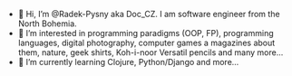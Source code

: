 - 👋 Hi, I’m @Radek-Pysny aka Doc_CZ. I am software engineer from the North Bohemia.
- 👀 I’m interested in programming paradigms (OOP, FP), programming languages, digital photography, computer games a magazines about them, nature, geek shirts, Koh-i-noor Versatil pencils and many more...
- 🌱 I’m currently learning Clojure, Python/Django and more...

<!---
Radek-Pysny/Radek-Pysny is a ✨ special ✨ repository because its `README.md` (this file) appears on your GitHub profile.
You can click the Preview link to take a look at your changes.
--->
